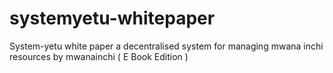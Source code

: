 # systemyetu-whitepaper
System-yetu white paper a decentralised system for managing mwana inchi resources by mwanainchi ( E Book Edition )
